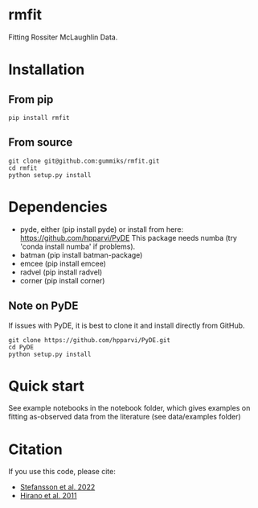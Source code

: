 # rmfit

Fitting Rossiter McLaughlin Data.

# Installation


## From pip

```
pip install rmfit
```

## From source

```
git clone git@github.com:gummiks/rmfit.git
cd rmfit
python setup.py install
```

# Dependencies

- pyde, either (pip install pyde) or install from here: https://github.com/hpparvi/PyDE This package needs numba (try 'conda install numba' if problems).
- batman (pip install batman-package)
- emcee (pip install emcee)
- radvel (pip install radvel)
- corner (pip install corner)

## Note on PyDE
If issues with PyDE, it is best to clone it and install directly from GitHub.

```
git clone https://github.com/hpparvi/PyDE.git
cd PyDE
python setup.py install
```


# Quick start
See example notebooks in the notebook folder, which gives examples on fitting as-observed data from the literature (see data/examples folder)

# Citation
If you use this code, please cite:
- <a href='https://ui.adsabs.harvard.edu/abs/2022ApJ...931L..15S/abstract'>Stefansson et al. 2022</a>
- <a href='https://ui.adsabs.harvard.edu/abs/2011ApJ...742...69H/abstract'>Hirano et al. 2011<a/>
